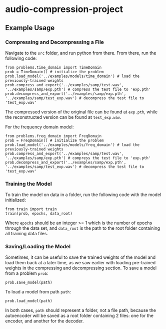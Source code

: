 # audio-compression-project

## Example Usage
### Compressing and Decompressing a File
Navigate to the `src` folder, and run python from there. From there, run the following code:

```
from problems.time_domain import TimeDomain
prob = TimeDomain() # initialize the problem
prob.load_model('../examples/models/time_domain') # load the previously-trained weights
prob.compress_and_export('../examples/samp/test.wav', '../examples/samp/exp.pth') # compress the test file to 'exp.pth'
prob.decompress_and_export('../examples/samp/exp.pth', '../examples/samp/test_exp.wav') # decompress the test file to 'test_exp.wav'
```
The compressed version of the original file can be found at `exp.pth`, while the reconstructed version can be found at `test_exp.wav`.

For the frequency domain model:

```
from problems.freq_domain import FreqDomain
prob = FreqDomain() # initialize the problem
prob.load_model('../examples/models/freq_domain') # load the previously-trained weights
prob.compress_and_export('../examples/samp/test.wav', '../examples/samp/exp.pth') # compress the test file to 'exp.pth'
prob.decompress_and_export('../examples/samp/exp.pth', '../examples/samp/test_exp.wav') # decompress the test file to 'test_exp.wav'
```

### Training the Model
To train the model on data in a folder, run the following code with the model initialized:

```
from train import train
train(prob, epochs, data_root)
```

Where `epochs` should be an integer >= 1 which is the number of epochs through the data set, and `data_root` is the path to the root folder containing all training data files.

### Saving/Loading the Model
Sometimes, it can be useful to save the trained weights of the model and load them back at a later time, as we saw earlier with loading pre-trained weights in the compressing and decompressing section. To save a model from a problem `prob`:
```
prob.save_model(path)
```
To load a model from path `path`:
```
prob.load_model(path)
```
In both cases, `path` should represent a folder, not a file path, because the autoencoder will be saved as a root folder containing 2 files: one for the encoder, and another for the decoder.